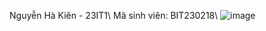 Nguyễn Hà Kiên - 23IT1\\
Mã sinh viên: BIT230218\\
![image](https://github.com/user-attachments/assets/a47f7bd0-fef1-40c2-9bfc-33aaad5bdb13)


